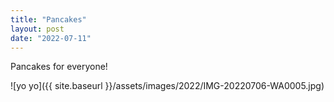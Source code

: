 ```yaml
---
title: "Pancakes"
layout: post
date: "2022-07-11"
---
```


Pancakes for everyone!

![yo yo]({{ site.baseurl }}/assets/images/2022/IMG-20220706-WA0005.jpg)

